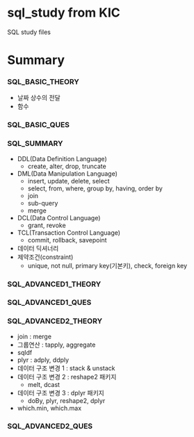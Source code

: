 # sql_study from KIC
SQL study files

# Summary
### SQL_BASIC_THEORY
- 날짜 상수의 전달
- 함수
### SQL_BASIC_QUES
### SQL_SUMMARY
- DDL(Data Definition Language)
  - create, alter, drop, truncate
- DML(Data Manipulation Language)
  - insert, update, delete, select
  - select, from, where, group by, having, order by
  - join
  - sub-query
  - merge
- DCL(Data Control Language)
  - grant, revoke
- TCL(Transaction Control Language)
  - commit, rollback, savepoint
- 데이터 딕셔너리
- 제약조건(constraint)
  - unique, not null, primary key(기본키), check, foreign key
### SQL_ADVANCED1_THEORY  
### SQL_ADVANCED1_QUES
### SQL_ADVANCED2_THEORY
- join : merge
- 그룹연산 : tapply, aggregate
- sqldf
- plyr : adply, ddply
- 데이터 구조 변경 1 : stack & unstack
- 데이터 구조 변경 2 : reshape2 패키지
  - melt, dcast
- 데이터 구조 변경 3 : dplyr 패키지
  - doBy, plyr, reshape2, dplyr
- which.min, which.max
### SQL_ADVANCED2_QUES